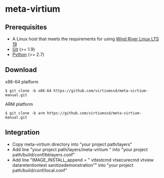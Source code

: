 # meta-virtium

Prerequisites
-------------

+ A Linux host that meets the requirements for using [Wind River Linux LTS 19](https://docs.windriver.com/category/os_linux_lts_19 "OS Wind River Linux 19")
+ [Git](https://git-scm.com/ "Git project page") (>= 1.9)
+ [Python](https://www.python.org/ "Python project page") (>= 2.7)

Download
-------------
x86-64 platform

    $ git clone -b x86-64 https://github.com/virtiumssd/meta-virtium-manual.git

ARM platform

    $ git clone -b arm https://github.com/virtiumssd/meta-virtium-manual.git

Integration
-------------
+ Copy meta-virtium directory into "your project path/layers"
+ Add line "your project path/layers/meta-virtium \" into "your project path/build/conf/bblayers.conf"
+ Add line "IMAGE_INSTALL_append = " vttestcmd vtsecurecmd vtview dataretentiontest sanitizedemonstration"" into "your project path/build/conf/local.conf"

